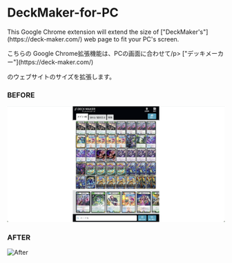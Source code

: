 # DeckMaker-for-PC
<p>This Google Chrome extension will extend the size of ["DeckMaker's"](https://deck-maker.com/) web page to fit your PC's screen.</p>

<p>こちらの Google Chrome拡張機能は、PCの画面に合わせて/p> ["デッキメーカー"](https://deck-maker.com/) <p></p>のウェブサイトのサイズを拡張します。</p>



### BEFORE
![Before](/Images/before.png)


### AFTER
![After](/Images/after.png)
